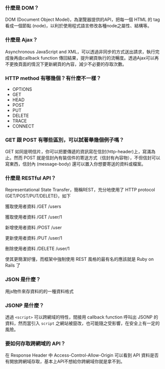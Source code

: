 ### 什麼是 DOM？
DOM (Document Object Model)，為瀏覽器提供的API，把每一個 HTML 的 tag 看成一個節點 (node)，以利於使用程式語言修改各種node之屬性、結構等。
### 什麼是 Ajax？
Asynchronous JavaScript and XML，可以透過非同步的方式送出請求，執行完成後再由callback function 傳回結果，提升網頁執行的流暢度。透過Ajax可以再不更換頁面的情況下更新網頁的內容，減少不必要的存取次數。
### HTTP method 有哪幾個？有什麼不一樣？
* OPTIONS
* GET
* HEAD
* POST
* PUT
* DELETE
* TRACE
* CONNECT

### GET 跟 POST 有哪些區別，可以試著舉幾個例子嗎？
GET 如同是明信片，你可以把要傳遞的資訊寫在信封(http-header)上，寫滿為止。然而 POST 就是信封內有裝信件的寄送方式（信封有內容物），不但信封可以寫東西，信封內 (message-body) 還可以置入你想要寄送的資料或檔案。

### 什麼是 RESTful API？
Representational State Transfer，簡稱REST，充分地使用了 HTTP protocol (GET/POST/PUT/DELETE)，如下

獲取使用者資料 /GET /users

獲取使用者資料 /GET /user/1

新增使用者資料 /POST /user

更新使用者資料 /PUT /user/1

刪除使用者資料 /DELETE /user/1

使其更簡潔好懂，而框架中強制使用 REST 風格的最有名的應該就是 Ruby on Rails 了


### JSON 是什麼？
用js物件來存資料的的一種資料格式

### JSONP 是什麼？
透過 `<script>` 可以跨網域的特性，間接用 callback function 呼叫出 JSONP 的資料，然而當引入 `script` 之網站被竄改，也可能隨之受影響，在安全上有一定的風險。
### 要如何存取跨網域的 API？
在 Response Header 中 Access-Control-Allow-Origin 可以看到 API 資料是否有開放跨網域存取，基本上API不想給你跨網域你就是拿不到。

